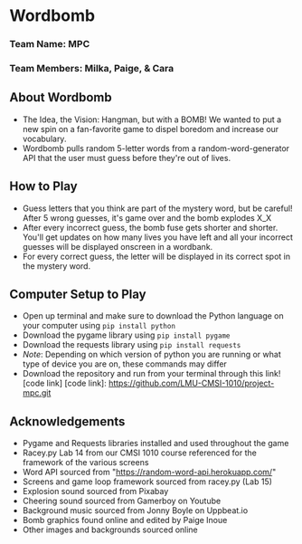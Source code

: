 # Wordbomb
### Team Name: MPC
### Team Members: Milka, Paige, & Cara

## About Wordbomb
- The Idea, the Vision: Hangman, but with a BOMB! We wanted to put a new spin on a fan-favorite game to dispel boredom and increase our vocabulary.
- Wordbomb pulls random 5-letter words from a random-word-generator API that the user must guess before they're out of lives.

## How to Play
- Guess letters that you think are part of the mystery word, but be careful! After 5 wrong guesses, it's game over and the bomb explodes X_X
- After every incorrect guess, the bomb fuse gets shorter and shorter. You'll get updates on how many lives you have left and all your incorrect guesses will be displayed onscreen in a wordbank.
- For every correct guess, the letter will be displayed in its correct spot in the mystery word.

## Computer Setup to Play
- Open up terminal and make sure to download the Python language on your computer using `pip install python`
- Download the pygame library using `pip install pygame`
- Download the requests library using `pip install requests`
- *Note*: Depending on which version of python you are running or what type of device you are on, these commands may differ
- Download the repository and run from your terminal through this link![code link]
[code link]: https://github.com/LMU-CMSI-1010/project-mpc.git

## Acknowledgements
- Pygame and Requests libraries installed and used throughout the game
- Racey.py Lab 14 from our CMSI 1010 course referenced for the framework of the various screens
- Word API sourced from "https://random-word-api.herokuapp.com/"
- Screens and game loop framework sourced from racey.py (Lab 15)
- Explosion sound sourced from Pixabay
- Cheering sound sourced from Gamerboy on Youtube
- Background music sourced from Jonny Boyle on Uppbeat.io
- Bomb graphics found online and edited by Paige Inoue
- Other images and backgrounds sourced online

